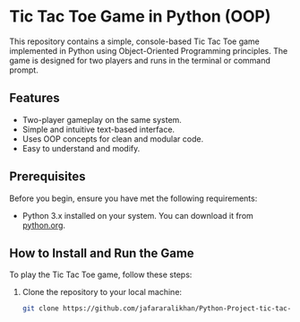 # Tic Tac Toe Game in Python (OOP)

This repository contains a simple, console-based Tic Tac Toe game implemented in Python using Object-Oriented Programming principles. The game is designed for two players and runs in the terminal or command prompt.

## Features

- Two-player gameplay on the same system.
- Simple and intuitive text-based interface.
- Uses OOP concepts for clean and modular code.
- Easy to understand and modify.

## Prerequisites

Before you begin, ensure you have met the following requirements:

- Python 3.x installed on your system. You can download it from [python.org](https://www.python.org/downloads/).

## How to Install and Run the Game

To play the Tic Tac Toe game, follow these steps:

1. Clone the repository to your local machine:
   ```bash
   git clone https://github.com/jafararalikhan/Python-Project-tic-tac-toe-game.git
